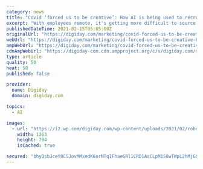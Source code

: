 ```yaml
---
category: news
title: "Covid ‘forced us to be creative’: How AI is being used to recruit and onboard talent"
excerpt: "With employees remote, it's getting more difficult to source talent. Some businesses are using AI to help fill the gaps."
publishedDateTime: 2021-02-15T05:05:00Z
originalUrl: "https://digiday.com/marketing/covid-forced-us-to-be-creative-how-ai-is-being-used-to-recruit-and-onboard-talent/"
webUrl: "https://digiday.com/marketing/covid-forced-us-to-be-creative-how-ai-is-being-used-to-recruit-and-onboard-talent/"
ampWebUrl: "https://digiday.com/marketing/covid-forced-us-to-be-creative-how-ai-is-being-used-to-recruit-and-onboard-talent/amp/"
cdnAmpWebUrl: "https://digiday-com.cdn.ampproject.org/c/s/digiday.com/marketing/covid-forced-us-to-be-creative-how-ai-is-being-used-to-recruit-and-onboard-talent/amp/"
type: article
quality: 50
heat: 50
published: false

provider:
  name: Digiday
  domain: digiday.com

topics:
  - AI

images:
  - url: "https://i2.wp.com/digiday.com/wp-content/uploads/2021/02/robot_human-01-01.jpg?fit=682%2C397&zoom=2&quality=100&strip=all&ssl=1"
    width: 1363
    height: 794
    isCached: true

secured: "bhyQsbJceY8CSJovMMxedK6orMTqIFhaeGRl1CRD1AsCLpM1S8wTWpL2hMjGXARvGlQ3yYxlkYfVi9orAS8xWnLdT2tuvVYxv/rdk53SONNnjZc+RmNet2AJtj8axi3V9eOu4ywe1iYzIPI/HN/D14gjNsZ9yZ45dTYct1W8eUWxcH9rRX/ALSRXNsTOaafoK0hEr03IX0o3njqg5UWQsNu94qcrbdzqk6riDwVB5G6r5lgGYCtWIYLjQ7d5z8z2D9pl3nRLQjQYIHF81Hw/jbQ3UF8heV/epFrMEl1Kyyh6NKuTNL3/wTVFoOXbPIx73t58vaoFI91ryl0mfb8HyXZLQoVOJKK1HtLWG/5zCzo=;mk+D4kUBAekruQq+HXVt0w=="
---
```



